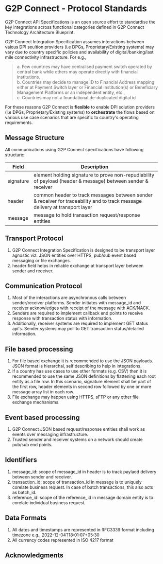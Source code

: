 # G2P Connect - Protocol Standards

G2P Connect API Specifications is an open source effort to standardise the key integrations across functional categories defined in G2P Connect Technology Architecture Blueprint. 

G2P Connect Integration Specification assumes interactions between vaious DPI soultion providers (i.e DPGs, Proprietary/Existing systems) may vary due to country specific policies and availability of digital/banking/last mile connectivity infrastructure. For e.g., <br>

> a. Few countries may have centralised payment switch operated by central bank while others may operate directly with financial institutions. <br>
> b. Countries may decide to manage ID to Financial Address mapping either at Payment Switch layer or Financial Institution(s) or Beneficiary Management Platforms or an independent entity, etc., <br>
> c. Countries may not a foundational de-duplicated digital id

For these reasons G2P Connect is **flexible** to enable DPI solution providers (i.e DPGs, Proprietary/Existing systems) to **orchestrate** the flows based on various use case scenarios that are specific to country's operating requirements.

## Message Structure
All communications using G2P Connect specifications have following structure:

| Field | Description | 
| ----- | ----------- | 
| signature | element holding signature to prove non-repudiability of payload (header & message) between sender & receiver | 
| header | common header to track messages between sender & receiver for traceability and to track message delivery at transport layer | 
| message | message to hold transaction request/response entities | 

## Transport Protocol
1. G2P Connect Integration Specification is designed to be transport layer agnostic viz. JSON entities over HTTPS, pub/sub event based messaging or file exchanges.
2. header field helps in reliable exchange at transport layer between sender and receiver. 

## Communication Protocol
1. Most of the interactions are asynchronous calls between sender/receiver platforms. Sender initiates with message_id and receiver acknowledges with receipt of the message with ACK/NACK.
2. Senders are required to implement callback end points to receive response with transaction status with information.
3. Additionally, receiver systems are required to implement GET status api's. Sender systems may poll to GET transaction status/detailed information. 

## File based processing 
1. For file based exchange it is recommended to use the JSON payloads. JSON format is hierarchal, self describing to help in integrations. 
2. If a country has use cases to use other formats (e.g. CSV) then it is recommended to use the same JSON definitions by flattening each root entity as a file row. In this scenario, signature element shall be part of the first row, header elements in second row followed by one or more message array list in each row.
3. File exchange may happen using HTTPS, sFTP or any other file exchange mechanisms.

## Event based processing 
1. G2P Connect JSON based request/response entities shall work as events over messaging infrastructure.
2. Trusted sender and receiver systems on a network should create pub/sub end points.

## Identifiers
1. message_id: scope of message_id in header is to track paylaod delivery between sender and receiver. 
2. transaction_id: scope of transaction_id in message is to uniquely corelate business request. In case of batch transactions, this also acts as batch_id.
3. reference_id: scope of the reference_id in message domain entity is to corelate individual business request. 

## Data Formats
1. All dates and timestamps are represented in RFC3339 format including timezone e.g., 2022-12-04T18:01:07+05:30
2. All currency codes represented in ISO 4217 format

## Acknowledgments
